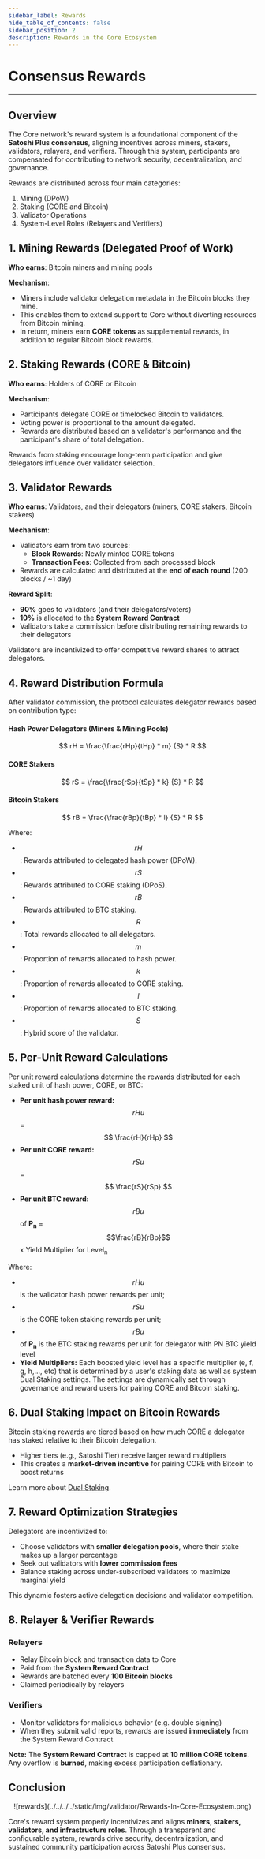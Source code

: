 ```yaml
---
sidebar_label: Rewards
hide_table_of_contents: false
sidebar_position: 2
description: Rewards in the Core Ecosystem
---
```


# Consensus Rewards

---

## Overview

The Core network's reward system is a foundational component of the **Satoshi Plus consensus**, aligning incentives across miners, stakers, validators, relayers, and verifiers. Through this system, participants are compensated for contributing to network security, decentralization, and governance.

Rewards are distributed across four main categories:

1. Mining (DPoW)
2. Staking (CORE and Bitcoin)
3. Validator Operations
4. System-Level Roles (Relayers and Verifiers)

## 1. Mining Rewards (Delegated Proof of Work)

**Who earns**: Bitcoin miners and mining pools

**Mechanism**:

- Miners include validator delegation metadata in the Bitcoin blocks they mine.
- This enables them to extend support to Core without diverting resources from Bitcoin mining.
- In return, miners earn **CORE tokens** as supplemental rewards, in addition to regular Bitcoin block rewards.

## 2. Staking Rewards (CORE & Bitcoin)

**Who earns**: Holders of CORE or Bitcoin

**Mechanism**:

- Participants delegate CORE or timelocked Bitcoin to validators.
- Voting power is proportional to the amount delegated.
- Rewards are distributed based on a validator's performance and the participant's share of total delegation.

Rewards from staking encourage long-term participation and give delegators influence over validator selection.

## 3. Validator Rewards

**Who earns**: Validators, and their delegators (miners, CORE stakers, Bitcoin stakers)

**Mechanism**:

- Validators earn from two sources:
  - **Block Rewards**: Newly minted CORE tokens
  - **Transaction Fees**: Collected from each processed block
- Rewards are calculated and distributed at the **end of each round** (200 blocks / ~1 day)

**Reward Split**:

- **90%** goes to validators (and their delegators/voters)
- **10%** is allocated to the **System Reward Contract**
- Validators take a commission before distributing remaining rewards to their delegators

Validators are incentivized to offer competitive reward shares to attract delegators.

## 4. Reward Distribution Formula

After validator commission, the protocol calculates delegator rewards based on contribution type:

#### Hash Power Delegators (Miners & Mining Pools)

$$
    rH = \frac{\frac{rHp}{tHp} * m} {S} * R
$$

#### CORE Stakers

$$
    rS = \frac{\frac{rSp}{tSp} * k} {S} * R
$$

#### Bitcoin Stakers

$$
    rB = \frac{\frac{rBp}{tBp} * l} {S} * R
$$

Where:

- $$rH$$: Rewards attributed to delegated hash power (DPoW).
- $$rS$$: Rewards attributed to CORE staking (DPoS).
- $$rB$$: Rewards attributed to BTC staking.
- $$R$$: Total rewards allocated to all delegators.
- $$m$$: Proportion of rewards allocated to hash power.
- $$k$$: Proportion of rewards allocated to CORE staking.
- $$l$$: Proportion of rewards allocated to BTC staking.
- $$S$$: Hybrid score of the validator.

## 5. Per-Unit Reward Calculations

Per unit reward calculations determine the rewards distributed for each staked unit of hash power, CORE, or BTC:

- **Per unit hash power reward:** $$rHu$$ = $$ \frac{rH}{rHp} $$
- **Per unit CORE reward:** $$rSu$$ = $$ \frac{rS}{rSp} $$
- **Per unit BTC reward:** $$rBu$$ of **P<sub>n</sub>** = $$\frac{rB}{rBp}$$ x Yield Multiplier for Level<sub>n</sub>

Where:

- $$rHu$$ is the validator hash power rewards per unit;
- $$rSu$$ is the CORE token staking rewards per unit;
- $$rBu$$ of **P<sub>n</sub>** is the BTC staking rewards per unit for delegator with PN BTC yield level
- **Yield Multipliers:** Each boosted yield level has a specific multiplier (e, f, g, h,..., etc) that is determined by a user's staking data as well as system Dual Staking settings. The settings are dynamically set through governance and reward users for pairing CORE and Bitcoin staking.

## 6. Dual Staking Impact on Bitcoin Rewards

Bitcoin staking rewards are tiered based on how much CORE a delegator has staked relative to their Bitcoin delegation.

- Higher tiers (e.g., Satoshi Tier) receive larger reward multipliers
- This creates a **market-driven incentive** for pairing CORE with Bitcoin to boost returns

Learn more about [Dual Staking](../dual-staking/overview.md).

## 7. Reward Optimization Strategies

Delegators are incentivized to:

- Choose validators with **smaller delegation pools**, where their stake makes up a larger percentage
- Seek out validators with **lower commission fees**
- Balance staking across under-subscribed validators to maximize marginal yield

This dynamic fosters active delegation decisions and validator competition.

## 8. Relayer & Verifier Rewards

### Relayers

- Relay Bitcoin block and transaction data to Core
- Paid from the **System Reward Contract**
- Rewards are batched every **100 Bitcoin blocks**
- Claimed periodically by relayers

### Verifiers

- Monitor validators for malicious behavior (e.g. double signing)
- When they submit valid reports, rewards are issued **immediately** from the System Reward Contract

**Note:** The **System Reward Contract** is capped at **10 million CORE tokens**. Any overflow is **burned**, making excess participation deflationary.

## Conclusion

<p align="center">
![rewards](../../../../static/img/validator/Rewards-In-Core-Ecosystem.png)
</p>

Core's reward system properly incentivizes and aligns **miners, stakers, validators, and infrastructure roles**. Through a transparent and configurable system, rewards drive security, decentralization, and sustained community participation across Satoshi Plus consensus.
